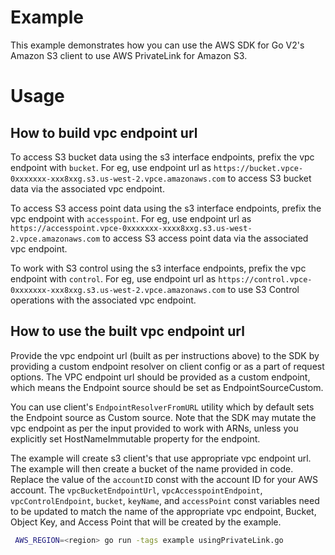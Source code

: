# Example

This example demonstrates how you can use the AWS SDK for Go V2's Amazon S3 client 
to use AWS PrivateLink for Amazon S3.

# Usage

## How to build vpc endpoint url

To access S3 bucket data using the s3 interface endpoints, prefix the vpc
endpoint with `bucket`. For eg, use endpoint url as `https://bucket.vpce-0xxxxxxx-xxx8xxg.s3.us-west-2.vpce.amazonaws.com`
to access S3 bucket data via the associated vpc endpoint. 

To access S3 access point data using the s3 interface endpoints, prefix the vpc
endpoint with `accesspoint`. For eg, use endpoint url as `https://accesspoint.vpce-0xxxxxxx-xxxx8xxg.s3.us-west-2.vpce.amazonaws.com`
to access S3 access point data via the associated vpc endpoint.

To work with S3 control using the s3 interface endpoints, prefix the vpc endpoint
with `control`. For eg, use endpoint url as `https://control.vpce-0xxxxxxx-xxx8xxg.s3.us-west-2.vpce.amazonaws.com`
to use S3 Control operations with the associated vpc endpoint. 

## How to use the built vpc endpoint url

Provide the vpc endpoint url (built as per instructions above) to the SDK by providing a custom endpoint resolver on 
client config or as a part of request options. The VPC endpoint url should be provided as a custom endpoint, 
which means the Endpoint source should be set as EndpointSourceCustom. 

You can use client's `EndpointResolverFromURL` utility which by default sets the Endpoint source as Custom source.
Note that the SDK may mutate the vpc endpoint as per the input provided to work with ARNs, unless you explicitly set
HostNameImmutable property for the endpoint.

The example will create s3 client's that use appropriate vpc endpoint url. The example 
will then create a bucket of the name provided in code. Replace the value of
the `accountID` const with the account ID for your AWS account. The
`vpcBucketEndpointUrl`, `vpcAccesspointEndpoint`, `vpcControlEndpoint`, `bucket`,
`keyName`, and `accessPoint` const variables need to be updated to match the name
of the appropriate vpc endpoint, Bucket, Object Key, and Access Point that will be
created by the example.

```sh
 AWS_REGION=<region> go run -tags example usingPrivateLink.go
 ```
